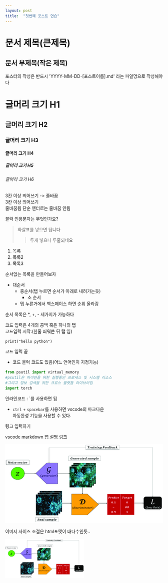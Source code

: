 ```yaml
---
layout: post
title:  "첫번째 포스트 연습"
---
```


문서 제목(큰제목)
===

문서 부제목(작은 제목)
---

포스터의 작성은 반드시 'YYYY-MM-DD-[포스트이름].md' 라는 파일명으로 작성해야 다

# 글머리 크기 H1
## 글머리 크기 H2
### 글머리 크기 H3
#### 글머리 크기 H4
##### 글머리 크기 H5
###### 글머리 크기 H6   
3칸 이상 띄어쓰기 -> 줄바꿈   
3칸 이상 띄어쓰기     
줄바꿈됨
단순 엔터로는 줄바꿈 안됨   

블럭 인용문자는 무엇인가요?
> 화살표를 넣으면 됩니다
> > 두개 넣으니 두줄되네요

1. 목록
2. 목록2
3. 목록3

순서없는 목록을 만들어보자
* 대순서
  * 중순서(탭 누르면 순서가 아래로 내려가는듯)
    * 소 순서
  * 탭 누른거에서 백스페이스 하면 순위 올라감   

순서 목록은 *, +, - 세가지가 가능하다

코드 입력은 4개의 공백 혹은 하나의 탭   
코드입력 시작:(한줄 띄워쓴 뒤 탭 임)

    print("hello python")
코드 입력 끝

* 코드 블럭 코드도 있음(어느 언어인지 지정가능)

```python
from psutil import virtual_memory
#psutil은 파이썬을 위한 실행중인 프로세스 및 시스템 리소스
#그리고 정보 검색을 위한 크로스 플랫폼 라이브러임
import torch
```

인라인코드 : `를 사용하면 됨   

* `ctrl` + `spacebar`를 사용하면 vscode의 마크다운   
자동완성 기능을 사용할 수 있다.

링크 입력하기    

[vscode markdown 앱 설명 링크](https://marketplace.visualstudio.com/items?itemName=yzhang.markdown-all-in-one#table-of-contents)


![이미지 입력](../images/GAN-Generative-Adversarial-Networks.png)

이미지 사이즈 조절은 html포맷이 대다수인듯..   

<img src="../images/GAN-Generative-Adversarial-Networks.png"  width=50% height=50%>